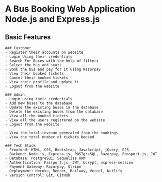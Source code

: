 # A Bus Booking Web Application Node.js and Express.js

## Basic Features
    ### Customer
    - Register their accounts on website
    - Login Using their credentials
    - Search For Buses with the help of filters
    - Select the bus and seats
    - Book the bus and pay for it using Razorpay
    - View their booked tickets
    - Cancel their booked tickets
    - View their profile and update it
    - Logout from the website

    ### Admin
    - Login using their credentials
    - Add new buses to the database
    - Update the existing buses in the database
    - Delete the existing buses from the database
    - View all the booked tickets
    - View all the users registered on the website
    - Logout from the website

    - View the total revenue generated from the bookings
    - View the total number of tickets booked

    ### Tech Stack
    - Frontend: HTML, CSS, Bootstrap, JavaScript, jQuery, EJS 
    - Backend: Node.js, Express.js, POSTgreSQL, Razorpay, Passport.js, JWT
    - Database: PostgreSQL, Sequelize ORM
    - Authentication: Passport.js, JWT, bcrypt, express-session
    - Payment Gateway: Razorpay, Stripe
    - Deployment: Heroku, Render, Railway, Vercel, Netlify
    - Version Control: Git, GitHub

    




